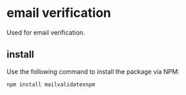 # email verification

Used for email verification.

## install

Use the following command to install the package via NPM:

```bash
npm install mailvalidatexnpm
```
